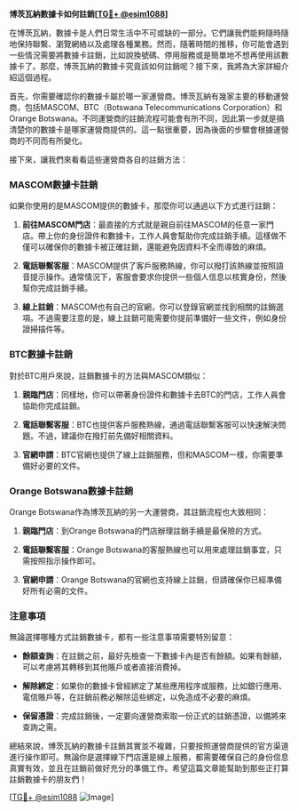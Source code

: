 **博茨瓦納數據卡如何註銷[[TG💪+ @esim1088](https://t.me/s/esim1088)]**

在博茨瓦納，數據卡是人們日常生活中不可或缺的一部分。它們讓我們能夠隨時隨地保持聯繫、瀏覽網絡以及處理各種業務。然而，隨著時間的推移，你可能會遇到一些情況需要將數據卡註銷，比如說換號碼、停用服務或是簡單地不想再使用該數據卡了。那麼，博茨瓦納的數據卡究竟該如何註銷呢？接下來，我將為大家詳細介紹這個過程。

首先，你需要確認你的數據卡屬於哪一家運營商。博茨瓦納有幾家主要的移動運營商，包括MASCOM、BTC（Botswana Telecommunications Corporation）和Orange Botswana。不同運營商的註銷流程可能會有所不同，因此第一步就是搞清楚你的數據卡是哪家運營商提供的。這一點很重要，因為後面的步驟會根據運營商的不同而有所變化。

接下來，讓我們來看看這些運營商各自的註銷方法：

### MASCOM數據卡註銷

如果你使用的是MASCOM提供的數據卡，那麼你可以通過以下方式進行註銷：

1. **前往MASCOM門店**：最直接的方式就是親自前往MASCOM的任意一家門店。帶上你的身份證件和數據卡，工作人員會幫助你完成註銷手續。這樣做不僅可以確保你的數據卡被正確註銷，還能避免因資料不全而導致的麻煩。

2. **電話聯繫客服**：MASCOM提供了客戶服務熱線，你可以撥打該熱線並按照語音提示操作。通常情況下，客服會要求你提供一些個人信息以核實身份，然後幫你完成註銷手續。

3. **線上註銷**：MASCOM也有自己的官網，你可以登錄官網並找到相關的註銷選項。不過需要注意的是，線上註銷可能需要你提前準備好一些文件，例如身份證掃描件等。

### BTC數據卡註銷

對於BTC用戶來說，註銷數據卡的方法與MASCOM類似：

1. **親臨門店**：同樣地，你可以帶著身份證件和數據卡去BTC的門店，工作人員會協助你完成註銷。

2. **電話聯繫客服**：BTC也提供客戶服務熱線，通過電話聯繫客服可以快速解決問題。不過，建議你在撥打前先備好相關資料。

3. **官網申請**：BTC官網也提供了線上註銷服務，但和MASCOM一樣，你需要準備好必要的文件。

### Orange Botswana數據卡註銷

Orange Botswana作為博茨瓦納的另一大運營商，其註銷流程也大致相同：

1. **親臨門店**：到Orange Botswana的門店辦理註銷手續是最保險的方式。

2. **電話聯繫客服**：Orange Botswana的客服熱線也可以用來處理註銷事宜，只需按照指示操作即可。

3. **官網申請**：Orange Botswana的官網也支持線上註銷，但請確保你已經準備好所有必需的文件。

### 注意事項

無論選擇哪種方式註銷數據卡，都有一些注意事項需要特別留意：

- **餘額查詢**：在註銷之前，最好先檢查一下數據卡內是否有餘額。如果有餘額，可以考慮將其轉移到其他賬戶或者直接消費掉。
  
- **解除綁定**：如果你的數據卡曾經綁定了某些應用程序或服務，比如銀行應用、電信賬戶等，在註銷前務必解除這些綁定，以免造成不必要的麻煩。

- **保留憑證**：完成註銷後，一定要向運營商索取一份正式的註銷憑證，以備將來查詢之需。

總結來說，博茨瓦納的數據卡註銷其實並不複雜，只要按照運營商提供的官方渠道進行操作即可。無論你是選擇線下門店還是線上服務，都需要確保自己的身份信息真實有效，並且在註銷前做好充分的準備工作。希望這篇文章能幫助到那些正打算註銷數據卡的朋友們！

[[TG💪+ @esim1088](https://t.me/s/esim1088) ![Image](https://i.postimg.cc/4NQfJmqS/Snipaste-2025-05-13-00-14-12.png)]